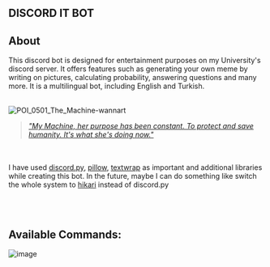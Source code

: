 ## DISCORD IT BOT

## About
This discord bot is designed for entertainment purposes on my University's discord server. 
It offers features such as generating your own meme by writing on pictures, calculating probability, answering questions and many more. It is a multilingual bot, including English and Turkish.
<br/><br/>

![POI_0501_The_Machine-wannart](https://user-images.githubusercontent.com/74237094/182043165-79d23eb4-c3a2-472e-ae75-53745b304590.png)

  > _["My Machine, her purpose has been constant. To protect and save humanity. It's what she's doing now."](https://personofinterest.fandom.com/wiki/The_Machine)_

<br/><br/>
I have used [discord.py](https://discordpy.readthedocs.io/en/stable/), [pillow](https://pillow.readthedocs.io/en/stable/), [textwrap](https://docs.python.org/3/library/textwrap.html) as important and additional libraries while creating this bot. In the future, maybe I can do something like switch the whole system to [hikari](https://www.hikari-py.dev/) instead of discord.py

<br/><br/>


## Available Commands: 
![image](https://user-images.githubusercontent.com/74237094/194173275-900b789e-47ed-4138-9a7a-d2d0521c39a1.png)
